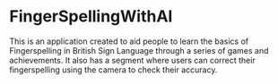 # FingerSpellingWithAI
 This is an application created to aid people to learn the basics of Fingerspelling in British Sign Language through a series of games and achievements. It also has a segment where users can correct their fingerspelling using the camera to check their accuracy.
